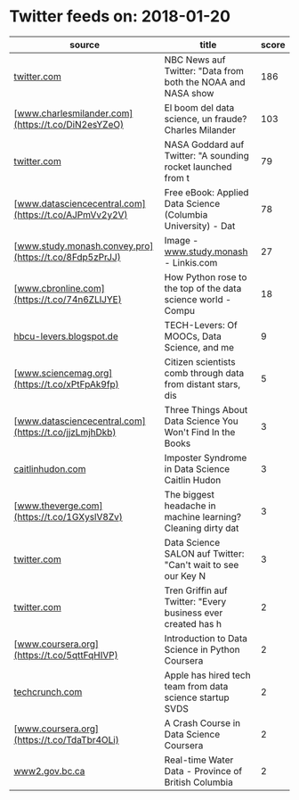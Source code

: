 # Twitter feeds on: 2018-01-20
|                        source                        |                           title                            |score|
|---------------|--------------------------|----|
|[twitter.com](https://t.co/MqMKuqUEF6)                |NBC News auf Twitter: "Data from both the NOAA and NASA show|  186|
|[www.charlesmilander.com](https://t.co/DiN2esYZeO)    |El  boom  del data science, un fraude?   Charles Milander  |  103|
|[twitter.com](https://t.co/tvinotInJO)                |NASA Goddard auf Twitter: "A sounding rocket launched from t|   79|
|[www.datasciencecentral.com](https://t.co/AJPmVv2y2V) |Free eBook: Applied Data Science (Columbia University) - Dat|   78|
|[www.study.monash.convey.pro](https://t.co/8Fdp5zPrJJ)|Image - www.study.monash - Linkis.com|   27|
|[www.cbronline.com](https://t.co/74n6ZLlJYE)          |How Python rose to the top of the data science world - Compu|   18|
|[hbcu-levers.blogspot.de](https://t.co/agd4NxHODz)    |TECH-Levers: Of MOOCs, Data Science, and me |    9|
|[www.sciencemag.org](https://t.co/xPtFpAk9fp)         |Citizen scientists comb through data from distant stars, dis|    5|
|[www.datasciencecentral.com](https://t.co/jjzLmjhDkb) |Three Things About Data Science You Won't Find In the Books |    3|
|[caitlinhudon.com](https://t.co/G6wOfsWYan)           |Imposter Syndrome in Data Science Caitlin Hudon  |    3|
|[www.theverge.com](https://t.co/1GXyslV8Zv)           |The biggest headache in machine learning? Cleaning dirty dat|    3|
|[twitter.com](https://t.co/m9fe2gPhR3)                |Data Science SALON auf Twitter: "Can't wait to see our Key N|    3|
|[twitter.com](https://t.co/sn0UgSTHN3)                |Tren Griffin auf Twitter: "Every business ever created has h|    2|
|[www.coursera.org](https://t.co/5qttFqHIVP)           |Introduction to Data Science in Python   Coursera |    2|
|[techcrunch.com](https://t.co/jqgw5oS1kn)             |Apple has hired tech team from data science startup SVDS    |    2|
|[www.coursera.org](https://t.co/TdaTbr4OLi)           |A Crash Course in Data Science   Coursera    |    2|
|[www2.gov.bc.ca](https://t.co/yvuVcTrwty)             |Real-time Water Data - Province of British Columbia         |    2|
